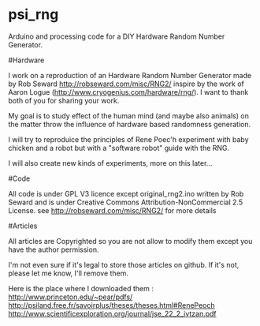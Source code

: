 psi_rng
=======

Arduino and processing code for a DIY Hardware Random Number Generator.

#Hardware

I work on a reproduction of an Hardware Random Number Generator made by Rob Seward http://robseward.com/misc/RNG2/
inspire by the work of Aaron Logue (http://www.cryogenius.com/hardware/rng/). I want to thank both of you for sharing your work.

My goal is to study effect of the human mind (and maybe also animals) on the matter throw the influence of hardware based randomness generation.

I will try to reproduice the principles of Rene Poec'h experiment with baby chicken and a robot but with a "software robot" guide with the RNG.

I will also create new kinds of experiments, more on this later...

#Code

All code is under GPL V3 licence except original_rng2.ino written by Rob Seward and is under Creative Commons Attribution-NonCommercial 2.5 License.
see http://robseward.com/misc/RNG2/ for more details


#Articles

All articles are Copyrighted so you are not allow to modify them except you have the author permission.

I'm not even sure if it's legal to store those articles on github.
If it's not, please let me know, I'll remove them.

Here is the place where I downloaded them :
http://www.princeton.edu/~pear/pdfs/
http://psiland.free.fr/savoirplus/theses/theses.html#RenePeoch
http://www.scientificexploration.org/journal/jse_22_2_ivtzan.pdf